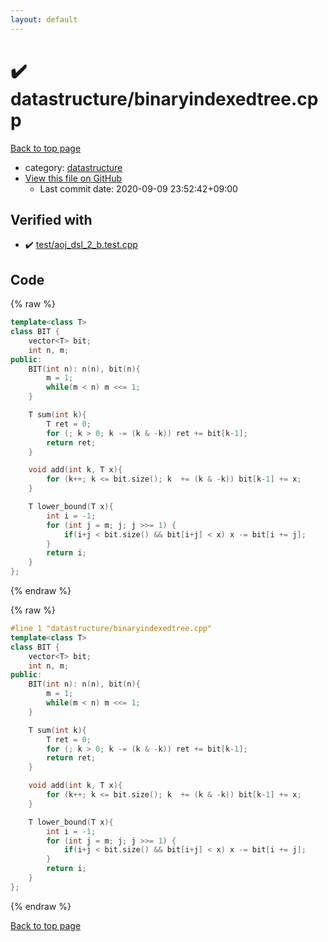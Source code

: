 ```yaml
---
layout: default
---
```


<!-- mathjax config similar to math.stackexchange -->
<script type="text/javascript" async
  src="https://cdnjs.cloudflare.com/ajax/libs/mathjax/2.7.5/MathJax.js?config=TeX-MML-AM_CHTML">
</script>
<script type="text/x-mathjax-config">
  MathJax.Hub.Config({
    TeX: { equationNumbers: { autoNumber: "AMS" }},
    tex2jax: {
      inlineMath: [ ['$','$'] ],
      processEscapes: true
    },
    "HTML-CSS": { matchFontHeight: false },
    displayAlign: "left",
    displayIndent: "2em"
  });
</script>

<script type="text/javascript" src="https://cdnjs.cloudflare.com/ajax/libs/jquery/3.4.1/jquery.min.js"></script>
<script src="https://cdn.jsdelivr.net/npm/jquery-balloon-js@1.1.2/jquery.balloon.min.js" integrity="sha256-ZEYs9VrgAeNuPvs15E39OsyOJaIkXEEt10fzxJ20+2I=" crossorigin="anonymous"></script>
<script type="text/javascript" src="../../assets/js/copy-button.js"></script>
<link rel="stylesheet" href="../../assets/css/copy-button.css" />


# :heavy_check_mark: datastructure/binaryindexedtree.cpp

<a href="../../index.html">Back to top page</a>

* category: <a href="../../index.html#8dc87745f885a4cc532acd7b15b8b5fe">datastructure</a>
* <a href="{{ site.github.repository_url }}/blob/master/datastructure/binaryindexedtree.cpp">View this file on GitHub</a>
    - Last commit date: 2020-09-09 23:52:42+09:00




## Verified with

* :heavy_check_mark: <a href="../../verify/test/aoj_dsl_2_b.test.cpp.html">test/aoj_dsl_2_b.test.cpp</a>


## Code

<a id="unbundled"></a>
{% raw %}
```cpp
template<class T>
class BIT {
    vector<T> bit;
    int n, m;
public:
    BIT(int n): n(n), bit(n){
        m = 1;
        while(m < n) m <<= 1;
    }

    T sum(int k){
        T ret = 0;
        for (; k > 0; k -= (k & -k)) ret += bit[k-1];
        return ret;
    }

    void add(int k, T x){
        for (k++; k <= bit.size(); k  += (k & -k)) bit[k-1] += x;
    }

    T lower_bound(T x){
        int i = -1;
        for (int j = m; j; j >>= 1) {
            if(i+j < bit.size() && bit[i+j] < x) x -= bit[i += j];
        }
        return i;
    }
};
```
{% endraw %}

<a id="bundled"></a>
{% raw %}
```cpp
#line 1 "datastructure/binaryindexedtree.cpp"
template<class T>
class BIT {
    vector<T> bit;
    int n, m;
public:
    BIT(int n): n(n), bit(n){
        m = 1;
        while(m < n) m <<= 1;
    }

    T sum(int k){
        T ret = 0;
        for (; k > 0; k -= (k & -k)) ret += bit[k-1];
        return ret;
    }

    void add(int k, T x){
        for (k++; k <= bit.size(); k  += (k & -k)) bit[k-1] += x;
    }

    T lower_bound(T x){
        int i = -1;
        for (int j = m; j; j >>= 1) {
            if(i+j < bit.size() && bit[i+j] < x) x -= bit[i += j];
        }
        return i;
    }
};

```
{% endraw %}

<a href="../../index.html">Back to top page</a>

